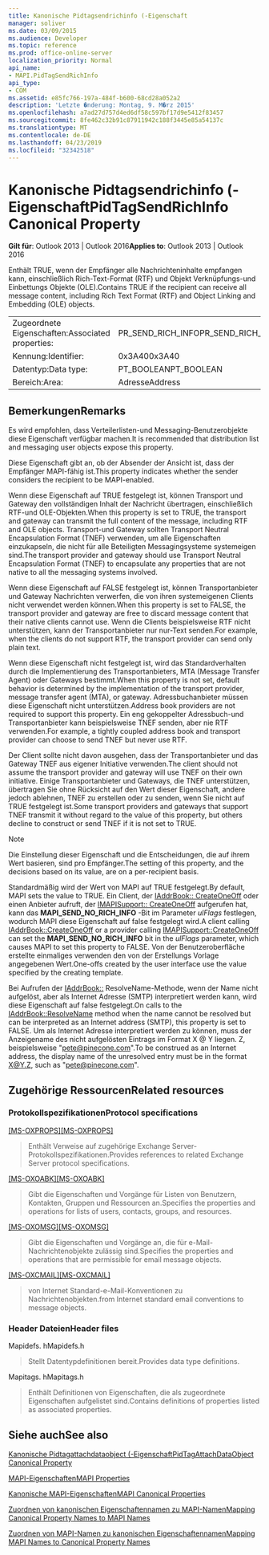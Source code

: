 ```yaml
---
title: Kanonische Pidtagsendrichinfo (-Eigenschaft
manager: soliver
ms.date: 03/09/2015
ms.audience: Developer
ms.topic: reference
ms.prod: office-online-server
localization_priority: Normal
api_name:
- MAPI.PidTagSendRichInfo
api_type:
- COM
ms.assetid: e85fc766-197a-484f-b600-68cd28a052a2
description: 'Letzte �nderung: Montag, 9. M�rz 2015'
ms.openlocfilehash: a7ad27d757d4ed6df58c597bf17d9e5412f83457
ms.sourcegitcommit: 8fe462c32b91c87911942c188f3445e85a54137c
ms.translationtype: MT
ms.contentlocale: de-DE
ms.lasthandoff: 04/23/2019
ms.locfileid: "32342518"
---
```

# <a name="pidtagsendrichinfo-canonical-property"></a><span data-ttu-id="5635e-103">Kanonische Pidtagsendrichinfo (-Eigenschaft</span><span class="sxs-lookup"><span data-stu-id="5635e-103">PidTagSendRichInfo Canonical Property</span></span>

  
  
<span data-ttu-id="5635e-104">**Gilt für**: Outlook 2013 | Outlook 2016</span><span class="sxs-lookup"><span data-stu-id="5635e-104">**Applies to**: Outlook 2013 | Outlook 2016</span></span> 
  
<span data-ttu-id="5635e-105">Enthält TRUE, wenn der Empfänger alle Nachrichteninhalte empfangen kann, einschließlich Rich-Text-Format (RTF) und Objekt Verknüpfungs-und Einbettungs Objekte (OLE).</span><span class="sxs-lookup"><span data-stu-id="5635e-105">Contains TRUE if the recipient can receive all message content, including Rich Text Format (RTF) and Object Linking and Embedding (OLE) objects.</span></span> 
  
|||
|:-----|:-----|
|<span data-ttu-id="5635e-106">Zugeordnete Eigenschaften:</span><span class="sxs-lookup"><span data-stu-id="5635e-106">Associated properties:</span></span>  <br/> |<span data-ttu-id="5635e-107">PR_SEND_RICH_INFO</span><span class="sxs-lookup"><span data-stu-id="5635e-107">PR_SEND_RICH_INFO</span></span>  <br/> |
|<span data-ttu-id="5635e-108">Kennung:</span><span class="sxs-lookup"><span data-stu-id="5635e-108">Identifier:</span></span>  <br/> |<span data-ttu-id="5635e-109">0x3A40</span><span class="sxs-lookup"><span data-stu-id="5635e-109">0x3A40</span></span>  <br/> |
|<span data-ttu-id="5635e-110">Datentyp:</span><span class="sxs-lookup"><span data-stu-id="5635e-110">Data type:</span></span>  <br/> |<span data-ttu-id="5635e-111">PT_BOOLEAN</span><span class="sxs-lookup"><span data-stu-id="5635e-111">PT_BOOLEAN</span></span>  <br/> |
|<span data-ttu-id="5635e-112">Bereich:</span><span class="sxs-lookup"><span data-stu-id="5635e-112">Area:</span></span>  <br/> |<span data-ttu-id="5635e-113">Adresse</span><span class="sxs-lookup"><span data-stu-id="5635e-113">Address</span></span>  <br/> |
   
## <a name="remarks"></a><span data-ttu-id="5635e-114">Bemerkungen</span><span class="sxs-lookup"><span data-stu-id="5635e-114">Remarks</span></span>

<span data-ttu-id="5635e-115">Es wird empfohlen, dass Verteilerlisten-und Messaging-Benutzerobjekte diese Eigenschaft verfügbar machen.</span><span class="sxs-lookup"><span data-stu-id="5635e-115">It is recommended that distribution list and messaging user objects expose this property.</span></span> 
  
<span data-ttu-id="5635e-116">Diese Eigenschaft gibt an, ob der Absender der Ansicht ist, dass der Empfänger MAPI-fähig ist.</span><span class="sxs-lookup"><span data-stu-id="5635e-116">This property indicates whether the sender considers the recipient to be MAPI-enabled.</span></span> 
  
<span data-ttu-id="5635e-117">Wenn diese Eigenschaft auf TRUE festgelegt ist, können Transport und Gateway den vollständigen Inhalt der Nachricht übertragen, einschließlich RTF-und OLE-Objekten.</span><span class="sxs-lookup"><span data-stu-id="5635e-117">When this property is set to TRUE, the transport and gateway can transmit the full content of the message, including RTF and OLE objects.</span></span> <span data-ttu-id="5635e-118">Transport-und Gateway sollten Transport Neutral Encapsulation Format (TNEF) verwenden, um alle Eigenschaften einzukapseln, die nicht für alle Beteiligten Messagingsysteme systemeigen sind.</span><span class="sxs-lookup"><span data-stu-id="5635e-118">The transport provider and gateway should use Transport Neutral Encapsulation Format (TNEF) to encapsulate any properties that are not native to all the messaging systems involved.</span></span> 
  
<span data-ttu-id="5635e-119">Wenn diese Eigenschaft auf FALSE festgelegt ist, können Transportanbieter und Gateway Nachrichten verwerfen, die von ihren systemeigenen Clients nicht verwendet werden können.</span><span class="sxs-lookup"><span data-stu-id="5635e-119">When this property is set to FALSE, the transport provider and gateway are free to discard message content that their native clients cannot use.</span></span> <span data-ttu-id="5635e-120">Wenn die Clients beispielsweise RTF nicht unterstützen, kann der Transportanbieter nur nur-Text senden.</span><span class="sxs-lookup"><span data-stu-id="5635e-120">For example, when the clients do not support RTF, the transport provider can send only plain text.</span></span> 
  
<span data-ttu-id="5635e-121">Wenn diese Eigenschaft nicht festgelegt ist, wird das Standardverhalten durch die Implementierung des Transportanbieters, MTA (Message Transfer Agent) oder Gateways bestimmt.</span><span class="sxs-lookup"><span data-stu-id="5635e-121">When this property is not set, default behavior is determined by the implementation of the transport provider, message transfer agent (MTA), or gateway.</span></span> <span data-ttu-id="5635e-122">Adressbuchanbieter müssen diese Eigenschaft nicht unterstützen.</span><span class="sxs-lookup"><span data-stu-id="5635e-122">Address book providers are not required to support this property.</span></span> <span data-ttu-id="5635e-123">Ein eng gekoppelter Adressbuch-und Transportanbieter kann beispielsweise TNEF senden, aber nie RTF verwenden.</span><span class="sxs-lookup"><span data-stu-id="5635e-123">For example, a tightly coupled address book and transport provider can choose to send TNEF but never use RTF.</span></span> 
  
<span data-ttu-id="5635e-124">Der Client sollte nicht davon ausgehen, dass der Transportanbieter und das Gateway TNEF aus eigener Initiative verwenden.</span><span class="sxs-lookup"><span data-stu-id="5635e-124">The client should not assume the transport provider and gateway will use TNEF on their own initiative.</span></span> <span data-ttu-id="5635e-125">Einige Transportanbieter und Gateways, die TNEF unterstützen, übertragen Sie ohne Rücksicht auf den Wert dieser Eigenschaft, andere jedoch ablehnen, TNEF zu erstellen oder zu senden, wenn Sie nicht auf TRUE festgelegt ist.</span><span class="sxs-lookup"><span data-stu-id="5635e-125">Some transport providers and gateways that support TNEF transmit it without regard to the value of this property, but others decline to construct or send TNEF if it is not set to TRUE.</span></span> 
  
> [!NOTE]
> <span data-ttu-id="5635e-126">Die Einstellung dieser Eigenschaft und die Entscheidungen, die auf ihrem Wert basieren, sind pro Empfänger.</span><span class="sxs-lookup"><span data-stu-id="5635e-126">The setting of this property, and the decisions based on its value, are on a per-recipient basis.</span></span> 
  
<span data-ttu-id="5635e-127">Standardmäßig wird der Wert von MAPI auf TRUE festgelegt.</span><span class="sxs-lookup"><span data-stu-id="5635e-127">By default, MAPI sets the value to TRUE.</span></span> <span data-ttu-id="5635e-128">Ein Client, der [IAddrBook:: CreateOneOff](iaddrbook-createoneoff.md) oder einen Anbieter aufruft, der [IMAPISupport:: CreateOneOff](imapisupport-createoneoff.md) aufgerufen hat, kann das **MAPI_SEND_NO_RICH_INFO** -Bit im Parameter _ulFlags_ festlegen, wodurch MAPI diese Eigenschaft auf false festgelegt wird.</span><span class="sxs-lookup"><span data-stu-id="5635e-128">A client calling [IAddrBook::CreateOneOff](iaddrbook-createoneoff.md) or a provider calling [IMAPISupport::CreateOneOff](imapisupport-createoneoff.md) can set the **MAPI_SEND_NO_RICH_INFO** bit in the  _ulFlags_ parameter, which causes MAPI to set this property to FALSE.</span></span> <span data-ttu-id="5635e-129">Von der Benutzeroberfläche erstellte einmaliges verwenden den von der Erstellungs Vorlage angegebenen Wert.</span><span class="sxs-lookup"><span data-stu-id="5635e-129">One-offs created by the user interface use the value specified by the creating template.</span></span> 
  
<span data-ttu-id="5635e-130">Bei Aufrufen der [IAddrBook::](iaddrbook-resolvename.md) ResolveName-Methode, wenn der Name nicht aufgelöst, aber als Internet Adresse (SMTP) interpretiert werden kann, wird diese Eigenschaft auf false festgelegt.</span><span class="sxs-lookup"><span data-stu-id="5635e-130">On calls to the [IAddrBook::ResolveName](iaddrbook-resolvename.md) method when the name cannot be resolved but can be interpreted as an Internet address (SMTP), this property is set to FALSE.</span></span> <span data-ttu-id="5635e-131">Um als Internet Adresse interpretiert werden zu können, muss der Anzeigename des nicht aufgelösten Eintrags im Format X @ Y liegen. Z, beispielsweise "pete@pinecone.com".</span><span class="sxs-lookup"><span data-stu-id="5635e-131">To be construed as an Internet address, the display name of the unresolved entry must be in the format X@Y.Z, such as "pete@pinecone.com".</span></span> 
  
## <a name="related-resources"></a><span data-ttu-id="5635e-132">Zugehörige Ressourcen</span><span class="sxs-lookup"><span data-stu-id="5635e-132">Related resources</span></span>

### <a name="protocol-specifications"></a><span data-ttu-id="5635e-133">Protokollspezifikationen</span><span class="sxs-lookup"><span data-stu-id="5635e-133">Protocol specifications</span></span>

<span data-ttu-id="5635e-134">[[MS-OXPROPS]](https://msdn.microsoft.com/library/f6ab1613-aefe-447d-a49c-18217230b148%28Office.15%29.aspx)</span><span class="sxs-lookup"><span data-stu-id="5635e-134">[[MS-OXPROPS]](https://msdn.microsoft.com/library/f6ab1613-aefe-447d-a49c-18217230b148%28Office.15%29.aspx)</span></span>
  
> <span data-ttu-id="5635e-135">Enthält Verweise auf zugehörige Exchange Server-Protokollspezifikationen.</span><span class="sxs-lookup"><span data-stu-id="5635e-135">Provides references to related Exchange Server protocol specifications.</span></span>
    
<span data-ttu-id="5635e-136">[[MS-OXOABK]](https://msdn.microsoft.com/library/f4cf9b4c-9232-4506-9e71-2270de217614%28Office.15%29.aspx)</span><span class="sxs-lookup"><span data-stu-id="5635e-136">[[MS-OXOABK]](https://msdn.microsoft.com/library/f4cf9b4c-9232-4506-9e71-2270de217614%28Office.15%29.aspx)</span></span>
  
> <span data-ttu-id="5635e-137">Gibt die Eigenschaften und Vorgänge für Listen von Benutzern, Kontakten, Gruppen und Ressourcen an.</span><span class="sxs-lookup"><span data-stu-id="5635e-137">Specifies the properties and operations for lists of users, contacts, groups, and resources.</span></span>
    
<span data-ttu-id="5635e-138">[[MS-OXOMSG]](https://msdn.microsoft.com/library/daa9120f-f325-4afb-a738-28f91049ab3c%28Office.15%29.aspx)</span><span class="sxs-lookup"><span data-stu-id="5635e-138">[[MS-OXOMSG]](https://msdn.microsoft.com/library/daa9120f-f325-4afb-a738-28f91049ab3c%28Office.15%29.aspx)</span></span>
  
> <span data-ttu-id="5635e-139">Gibt die Eigenschaften und Vorgänge an, die für e-Mail-Nachrichtenobjekte zulässig sind.</span><span class="sxs-lookup"><span data-stu-id="5635e-139">Specifies the properties and operations that are permissible for email message objects.</span></span>
    
<span data-ttu-id="5635e-140">[[MS-OXCMAIL]](https://msdn.microsoft.com/library/b60d48db-183f-4bf5-a908-f584e62cb2d4%28Office.15%29.aspx)</span><span class="sxs-lookup"><span data-stu-id="5635e-140">[[MS-OXCMAIL]](https://msdn.microsoft.com/library/b60d48db-183f-4bf5-a908-f584e62cb2d4%28Office.15%29.aspx)</span></span>
  
> <span data-ttu-id="5635e-141">von Internet Standard-e-Mail-Konventionen zu Nachrichtenobjekten.</span><span class="sxs-lookup"><span data-stu-id="5635e-141">from Internet standard email conventions to message objects.</span></span>
    
### <a name="header-files"></a><span data-ttu-id="5635e-142">Header Dateien</span><span class="sxs-lookup"><span data-stu-id="5635e-142">Header files</span></span>

<span data-ttu-id="5635e-143">Mapidefs. h</span><span class="sxs-lookup"><span data-stu-id="5635e-143">Mapidefs.h</span></span>
  
> <span data-ttu-id="5635e-144">Stellt Datentypdefinitionen bereit.</span><span class="sxs-lookup"><span data-stu-id="5635e-144">Provides data type definitions.</span></span>
    
<span data-ttu-id="5635e-145">Mapitags. h</span><span class="sxs-lookup"><span data-stu-id="5635e-145">Mapitags.h</span></span>
  
> <span data-ttu-id="5635e-146">Enthält Definitionen von Eigenschaften, die als zugeordnete Eigenschaften aufgelistet sind.</span><span class="sxs-lookup"><span data-stu-id="5635e-146">Contains definitions of properties listed as associated properties.</span></span>
    
## <a name="see-also"></a><span data-ttu-id="5635e-147">Siehe auch</span><span class="sxs-lookup"><span data-stu-id="5635e-147">See also</span></span>



[<span data-ttu-id="5635e-148">Kanonische Pidtagattachdataobject (-Eigenschaft</span><span class="sxs-lookup"><span data-stu-id="5635e-148">PidTagAttachDataObject Canonical Property</span></span>](pidtagattachdataobject-canonical-property.md)


[<span data-ttu-id="5635e-149">MAPI-Eigenschaften</span><span class="sxs-lookup"><span data-stu-id="5635e-149">MAPI Properties</span></span>](mapi-properties.md)
  
[<span data-ttu-id="5635e-150">Kanonische MAPI-Eigenschaften</span><span class="sxs-lookup"><span data-stu-id="5635e-150">MAPI Canonical Properties</span></span>](mapi-canonical-properties.md)
  
[<span data-ttu-id="5635e-151">Zuordnen von kanonischen Eigenschaftennamen zu MAPI-Namen</span><span class="sxs-lookup"><span data-stu-id="5635e-151">Mapping Canonical Property Names to MAPI Names</span></span>](mapping-canonical-property-names-to-mapi-names.md)
  
[<span data-ttu-id="5635e-152">Zuordnen von MAPI-Namen zu kanonischen Eigenschaftennamen</span><span class="sxs-lookup"><span data-stu-id="5635e-152">Mapping MAPI Names to Canonical Property Names</span></span>](mapping-mapi-names-to-canonical-property-names.md)

